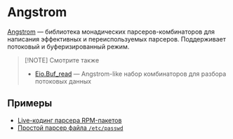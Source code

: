 # Angstrom 

[Angstrom](https://github.com/inhabitedtype/angstrom) &mdash; библиотека монадических
парсеров-комбинаторов для написания эффективных и переиспользуемых парсеров. Поддерживает 
потоковый и буферизированный режим. 

> [!NOTE] Смотрите также 
> - [Eio.Buf_read](../concurrency/eio.md#buf_read) &mdash; Angstrom-like набор комбинаторов для разбора потоковых данных


## Примеры 

- [Live-кодинг парсера RPM-пакетов](https://www.youtube-nocookie.com/embed/tsI-ZypQ9O0?si=tlN-mbSWb1oba6P)
- [Простой парсер файла `/etc/passwd`](https://gist.github.com/dx3mod/6eec9dfe6df8eefbb8de5c8a36e5b4d9)
